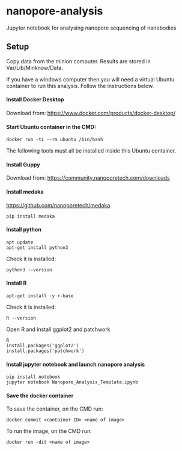 # nanopore-analysis
Jupyter notebook for analysing nanopore sequencing of nanobodies

## Setup
Copy data from the minion computer. Results are stored in Var/Lib/Minknow/Data.

If you have a windows computer then you will need a virtual Ubuntu container to run this analysis. Follow the instructions below.

#### Install Docker Desktop

Download from: https://www.docker.com/products/docker-desktop/

#### Start Ubuntu container in the CMD:

`docker run -ti --rm ubuntu /bin/bash`

The following tools must all be installed inside this Ubuntu container.

#### Install Guppy

Download from: https://community.nanoporetech.com/downloads

#### Install medaka

https://github.com/nanoporetech/medaka

`pip install medaka`

#### Install python

`apt update`  
`apt-get install python3`


Check it is installed:

`python3 --version`

#### Install R

`apt-get install -y r-base`

Check it is installed:

`R --version`

Open R and install ggplot2 and patchwork

`R`  
`install.packages('ggplot2')`  
`install.packages('patchwork')`

#### Install jupyter notebook and launch nanopore analysis

`pip install notebook`  
`jupyter notebook Nanopore_Analysis_Template.ipynb`

#### Save the docker container

To save the container, on the CMD run:

`docker commit <container ID> <name of image>`

To run the image, on the CMD run:

`docker run -dit <name of image>`
